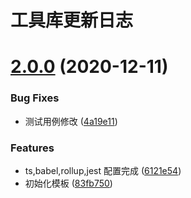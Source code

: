 # 工具库更新日志

# [2.0.0](https://github.com/wowohuai/ts-node/compare/6121e54618bd0c9b279ded6d66015baefff0d0c3...v2.0.0) (2020-12-11)


### Bug Fixes

* 测试用例修改 ([4a19e11](https://github.com/wowohuai/ts-node/commit/4a19e116ef973ed06fb0fdb666452a39edae4449))


### Features

* ts,babel,rollup,jest 配置完成 ([6121e54](https://github.com/wowohuai/ts-node/commit/6121e54618bd0c9b279ded6d66015baefff0d0c3))
* 初始化模板 ([83fb750](https://github.com/wowohuai/ts-node/commit/83fb750fb24fde0b1ca6b740b1b68c86da675a7a))



